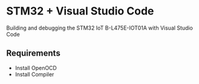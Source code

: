 # STM32 + Visual Studio Code
Building and debugging the STM32 IoT B-L475E-IOT01A with Visual Studio Code


## Requirements

* Install OpenOCD
* Install Compiler

